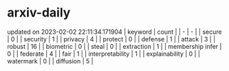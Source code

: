 # arxiv-daily
updated on 2023-02-02 22:11:34.171904
| keyword | count |
| - | - |
| secure | 0 |
| security | 1 |
| privacy | 4 |
| protect | 0 |
| defense | 1 |
| attack | 3 |
| robust | 16 |
| biometric | 0 |
| steal | 0 |
| extraction | 1 |
| membership infer | 0 |
| federate | 4 |
| fair | 1 |
| interpretability | 1 |
| explainability | 0 |
| watermark | 0 |
| diffusion | 5 |
